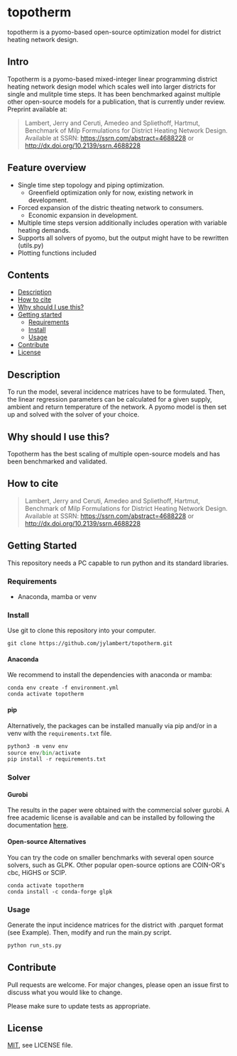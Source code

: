 # topotherm

topotherm is a pyomo-based open-source optimization model for
district heating network design.

## Intro

Topotherm is a pyomo-based mixed-integer linear programming district heating 
network design model which scales well into larger districts for single
and mulitple time steps. 
It has been benchmarked against multiple other open-source models for a
publication, that is currently under review. Preprint available at:

>  Lambert, Jerry and Ceruti, Amedeo and Spliethoff, Hartmut, Benchmark of Milp Formulations for District Heating Network Design. Available at SSRN: https://ssrn.com/abstract=4688228 or http://dx.doi.org/10.2139/ssrn.4688228 

## Feature overview

* Single time step topology and piping optimization.
  * Greenfield optimization only for now, existing network in development.
* Forced expansion of the distric theating network to consumers.
  * Economic expansion in development.
* Multiple time steps version additionally includes operation with variable
heating demands.
* Supports all solvers of pyomo, but the output might have to be rewritten (utils.py)
* Plotting functions included

## Contents

* [Description](#description)
* [How to cite](#how-to-cite)
* [Why should I use this?](#why-should-i-use-this)
* [Getting started](#getting-started)
  * [Requirements](#requirements)
  * [Install](#install)
  * [Usage](#usage)
* [Contribute](#contribute)
* [License](#license)

## Description

To run the model, several incidence matrices have to be formulated. Then, the linear regression
parameters can be calculated for a given supply, ambient and return temperature of the network. 
A pyomo model is then set up and solved with the solver of your choice.

## Why should I use this?

Topotherm has the best scaling of multiple open-source models and has
been benchmarked and validated.

## How to cite

>  Lambert, Jerry and Ceruti, Amedeo and Spliethoff, Hartmut, Benchmark of Milp Formulations for District Heating Network Design. Available at SSRN: https://ssrn.com/abstract=4688228 or http://dx.doi.org/10.2139/ssrn.4688228 

## Getting Started

This repository needs a PC capable to run python and its standard libraries. 

### Requirements

* Anaconda, mamba or venv

### Install

Use git to clone this repository into your computer.

```git
git clone https://github.com/jylambert/topotherm.git
```

#### Anaconda

We recommend to install the dependencies with anaconda or mamba:

```conda
conda env create -f environment.yml
conda activate topotherm
```

#### pip

Alternatively, the packages can be installed manually via pip and/or in a venv with the `requirements.txt` file.

```Python
python3 -m venv env
source env/bin/activate
pip install -r requirements.txt
```

### Solver

#### Gurobi

The results in the paper were obtained with the commercial solver gurobi.
A free academic license is available and can be installed by following
the documentation [here](https://support.gurobi.com/hc/en-us/articles/360044290292-How-do-I-install-Gurobi-for-Python-).

#### Open-source Alternatives

You can try the code on smaller benchmarks with several open source solvers,
such as GLPK. Other popular open-source options are COIN-OR's cbc, HiGHS or SCIP.

```conda
conda activate topotherm
conda install -c conda-forge glpk
```

### Usage

Generate the input incidence matrices for the district with .parquet format (see Example).
Then, modify and run the main.py script.

```bash
python run_sts.py
```

## Contribute

Pull requests are welcome. For major changes, please open an issue first to discuss what you would like to change.

Please make sure to update tests as appropriate.

## License

[MIT](https://en.wikipedia.org/wiki/MIT_License), see LICENSE file.
